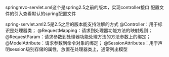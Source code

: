 springmvc-servlet.xml这个是spring2.5之前的版本，实现controller接口
配置文件的引入查看默认的spring配置文件

spring-servlet.xml2.5是2.5之后的版本能支持注解的方式
@Controller：用于标识是处理器类；
@RequestMapping：请求到处理器功能方法的映射规则；
@RequestParam：请求参数到处理器功能处理方法的方法参数上的绑定；
@ModelAttribute：请求参数到命令对象的绑定；
@SessionAttributes：用于声明session级别存储的属性，放置在处理器类上，通常列出模型
